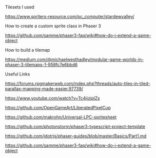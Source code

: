 

Tilesets I used

https://www.spriters-resource.com/pc_computer/stardewvalley/

How to create a custom sprite class in Phaser 3

https://github.com/samme/phaser3-faq/wiki#how-do-i-extend-a-game-object

How to build a tilemap

https://medium.com/@michaelwesthadley/modular-game-worlds-in-phaser-3-tilemaps-1-958fc7e6bbd6

Useful Links

https://forums.rpgmakerweb.com/index.php?threads/auto-tiles-in-tiled-parallax-mapping-made-easier.97739/

https://www.youtube.com/watch?v=Tc4ijzjplZs


https://github.com/OpenGameArt/LiberatedPixelCup

https://github.com/makrohn/Universal-LPC-spritesheet



https://github.com/photonstorm/phaser3-typescript-project-template


https://github.com/jdotrjs/phaser-guides/blob/master/Basics/Part1.md


https://github.com/samme/phaser3-faq/wiki#how-do-i-extend-a-game-object